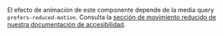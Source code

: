 El efecto de animación de este componente depende de la media query `prefers-reduced-motion`. Consulta la [sección de movimiento reducido de nuestra documentación de accesibilidad](/docs/5.1/getting-started/accessibility/#reduced-motion).